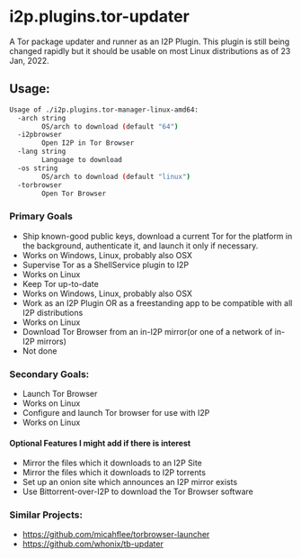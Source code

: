 # i2p.plugins.tor-updater

A Tor package updater and runner as an I2P Plugin. This plugin is
still being changed rapidly but it should be usable on most Linux
distributions as of 23 Jan, 2022.

Usage:
------

```sh
Usage of ./i2p.plugins.tor-manager-linux-amd64:
  -arch string
    	OS/arch to download (default "64")
  -i2pbrowser
    	Open I2P in Tor Browser
  -lang string
    	Language to download
  -os string
    	OS/arch to download (default "linux")
  -torbrowser
    	Open Tor Browser
```

### Primary Goals


- Ship known-good public keys, download a current Tor for the platform in the background, authenticate it, and launch it only if necessary.
 - Works on Windows, Linux, probably also OSX
- Supervise Tor as a ShellService plugin to I2P
 - Works on Linux
- Keep Tor up-to-date
 - Works on Windows, Linux, probably also OSX
- Work as an I2P Plugin OR as a freestanding app to be compatible with all I2P distributions
 - Works on Linux
- Download Tor Browser from an in-I2P mirror(or one of a network of in-I2P mirrors)
 - Not done

### Secondary Goals:

- Launch Tor Browser
 - Works on Linux
- Configure and launch Tor browser for use with I2P
 - Works on Linux

#### Optional Features I might add if there is interest

- Mirror the files which it downloads to an I2P Site
- Mirror the files which it downloads to I2P torrents
- Set up an onion site which announces an I2P mirror exists
- Use Bittorrent-over-I2P to download the Tor Browser software

### Similar Projects:

- https://github.com/micahflee/torbrowser-launcher
- https://github.com/whonix/tb-updater
